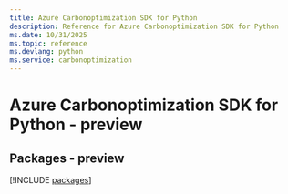 ```yaml
---
title: Azure Carbonoptimization SDK for Python
description: Reference for Azure Carbonoptimization SDK for Python
ms.date: 10/31/2025
ms.topic: reference
ms.devlang: python
ms.service: carbonoptimization
---
```

# Azure Carbonoptimization SDK for Python - preview
## Packages - preview
[!INCLUDE [packages](carbonoptimization-index.md)]